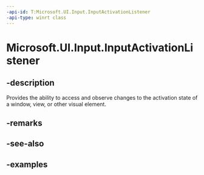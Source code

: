 ```yaml
---
-api-id: T:Microsoft.UI.Input.InputActivationListener
-api-type: winrt class
---
```


# Microsoft.UI.Input.InputActivationListener

<!--
public sealed class InputActivationListener : Microsoft.UI.Input.InputObject
-->

## -description

Provides the ability to access and observe changes to the activation state of a window, view, or other visual element.

## -remarks

## -see-also

## -examples
